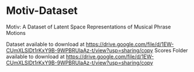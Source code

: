# Motiv-Dataset
Motiv: A Dataset of Latent Space Representations of Musical Phrase Motions

Dataset available to download at https://drive.google.com/file/d/1EW-CUmXLSlDt1rKxY9B-9WPBRUlaAz-t/view?usp=sharing/copy
Scores Folder available to download at https://drive.google.com/file/d/1EW-CUmXLSlDt1rKxY9B-9WPBRUlaAz-t/view?usp=sharing/copy
